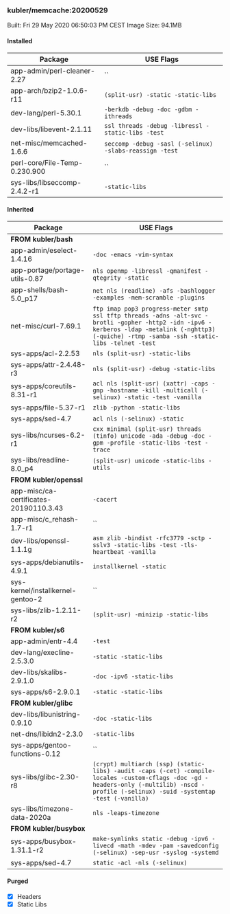 ### kubler/memcache:20200529

Built: Fri 29 May 2020 06:50:03 PM CEST
Image Size: 94.1MB

#### Installed
Package | USE Flags
--------|----------
app-admin/perl-cleaner-2.27 | ``
app-arch/bzip2-1.0.6-r11 | `(split-usr) -static -static-libs`
dev-lang/perl-5.30.1 | `-berkdb -debug -doc -gdbm -ithreads`
dev-libs/libevent-2.1.11 | `ssl threads -debug -libressl -static-libs -test`
net-misc/memcached-1.6.6 | `seccomp -debug -sasl (-selinux) -slabs-reassign -test`
perl-core/File-Temp-0.230.900 | ``
sys-libs/libseccomp-2.4.2-r1 | `-static-libs`
#### Inherited
Package | USE Flags
--------|----------
**FROM kubler/bash** |
app-admin/eselect-1.4.16 | `-doc -emacs -vim-syntax`
app-portage/portage-utils-0.87 | `nls openmp -libressl -qmanifest -qtegrity -static`
app-shells/bash-5.0_p17 | `net nls (readline) -afs -bashlogger -examples -mem-scramble -plugins`
net-misc/curl-7.69.1 | `ftp imap pop3 progress-meter smtp ssl tftp threads -adns -alt-svc -brotli -gopher -http2 -idn -ipv6 -kerberos -ldap -metalink (-nghttp3) (-quiche) -rtmp -samba -ssh -static-libs -telnet -test`
sys-apps/acl-2.2.53 | `nls (split-usr) -static-libs`
sys-apps/attr-2.4.48-r3 | `nls (split-usr) -debug -static-libs`
sys-apps/coreutils-8.31-r1 | `acl nls (split-usr) (xattr) -caps -gmp -hostname -kill -multicall (-selinux) -static -test -vanilla`
sys-apps/file-5.37-r1 | `zlib -python -static-libs`
sys-apps/sed-4.7 | `acl nls (-selinux) -static`
sys-libs/ncurses-6.2-r1 | `cxx minimal (split-usr) threads (tinfo) unicode -ada -debug -doc -gpm -profile -static-libs -test -trace`
sys-libs/readline-8.0_p4 | `(split-usr) unicode -static-libs -utils`
**FROM kubler/openssl** |
app-misc/ca-certificates-20190110.3.43 | `-cacert`
app-misc/c_rehash-1.7-r1 | ``
dev-libs/openssl-1.1.1g | `asm zlib -bindist -rfc3779 -sctp -sslv3 -static-libs -test -tls-heartbeat -vanilla`
sys-apps/debianutils-4.9.1 | `installkernel -static`
sys-kernel/installkernel-gentoo-2 | ``
sys-libs/zlib-1.2.11-r2 | `(split-usr) -minizip -static-libs`
**FROM kubler/s6** |
app-admin/entr-4.4 | `-test`
dev-lang/execline-2.5.3.0 | `-static -static-libs`
dev-libs/skalibs-2.9.1.0 | `-doc -ipv6 -static-libs`
sys-apps/s6-2.9.0.1 | `-static -static-libs`
**FROM kubler/glibc** |
dev-libs/libunistring-0.9.10 | `-doc -static-libs`
net-dns/libidn2-2.3.0 | `-static-libs`
sys-apps/gentoo-functions-0.12 | ``
sys-libs/glibc-2.30-r8 | `(crypt) multiarch (ssp) (static-libs) -audit -caps (-cet) -compile-locales -custom-cflags -doc -gd -headers-only (-multilib) -nscd -profile (-selinux) -suid -systemtap -test (-vanilla)`
sys-libs/timezone-data-2020a | `nls -leaps-timezone`
**FROM kubler/busybox** |
sys-apps/busybox-1.31.1-r2 | `make-symlinks static -debug -ipv6 -livecd -math -mdev -pam -savedconfig (-selinux) -sep-usr -syslog -systemd`
sys-apps/sed-4.7 | `static -acl -nls (-selinux)`
#### Purged
- [x] Headers
- [x] Static Libs
